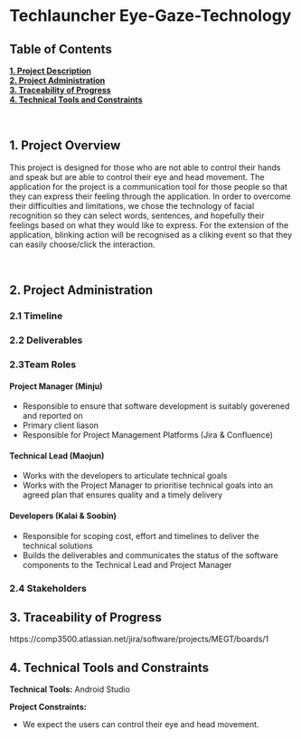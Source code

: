 # Techlauncher Eye-Gaze-Technology
<h2><a name = "content"> Table of Contents </a></h2>

<a href = "#Title1"><b> 1. Project Description </b></a><br/>
<a href = "#Title2"><b> 2. Project Administration </b></a><br/>
<a href = "#Title3"><b> 3. Traceability of Progress </b></a><br/> 
<a href = "#Title5"><b> 4. Technical Tools and Constraints </b></a><br/>


<br />

<h2><a name = "Title1"> 1. Project Overview </a></h2>

This project is designed for those who are not able to control their hands and speak but are able to control their eye and head movement. The application for the project is a communication tool for those people so that they can express their feeling through the application. In order to overcome their difficulties and limitations, we chose the technology of facial recognition so they can select words, sentences, and hopefully their feelings based on what they would like to express. For the extension of the application, blinking action will be recognised as a cliking event so that they can easily choose/click the interaction.

<br />

<h2><a name = "Title2"> 2. Project Administration </a></h2>

<h3> 2.1 Timeline </h3>



<h3> 2.2 Deliverables </h3>






<h3> 2.3Team Roles </h3>

#### Project Manager (Minju)
 - Responsible to ensure that software development is suitably goverened and reported on
 - Primary client liason
 - Responsible for Project Management Platforms (Jira & Confluence)
 
#### Technical Lead (Maojun)
 - Works with the developers to articulate technical goals
 - Works with the Project Manager to prioritise technical goals into an agreed plan that ensures quality and a timely delivery 

#### Developers (Kalai & Soobin)
 - Responsible for scoping cost, effort and timelines to deliver the technical solutions 
 - Builds the deliverables and communicates the status of the software components to the Technical Lead and Project Manager

<h3> 2.4 Stakeholders </h3>



<h2><a name = "Title3"> 3. Traceability of Progress</a></h2>
https://comp3500.atlassian.net/jira/software/projects/MEGT/boards/1


<h2><a name = "Title3"> 4. Technical Tools and Constraints</a></h2>

**Technical Tools:**
Android Studio

**Project Constraints:**
 - We expect the users can control their eye and head movement.



